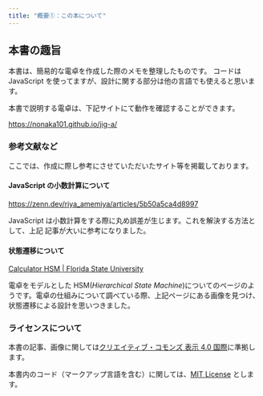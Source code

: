 ```yaml
---
title: "概要①：この本について"
---
```


## 本書の趣旨

本書は、簡易的な電卓を作成した際のメモを整理したものです。
コードは JavaScript を使ってますが、設計に関する部分は他の言語でも使えると思います。

本書で説明する電卓は、下記サイトにて動作を確認することができます。

https://nonaka101.github.io/jig-a/

### 参考文献など

ここでは、作成に際し参考にさせていただいたサイト等を掲載しております。

#### JavaScript の小数計算について

https://zenn.dev/riya_amemiya/articles/5b50a5ca4d8997

JavaScript は小数計算をする際に丸め誤差が生じます。これを解決する方法として、上記 記事が大いに参考になりました。

#### 状態遷移について

[Calculator HSM | Florida State University](https://www.cs.fsu.edu/~lacher/courses/COP4380/lectures/QP1/slide08.html)

電卓をモデルとした HSM(*Hierarchical State Machine*)についてのページのようです。電卓の仕組みについて調べている際、上記ページにある画像を見つけ、状態遷移による設計を思いつきました。

### ライセンスについて

本書の記事、画像に関しては[クリエイティブ・コモンズ 表示 4.0 国際](https://creativecommons.org/licenses/by/4.0/deed.ja)に準拠します。

本書内のコード（マークアップ言語を含む）に関しては、[MIT License](https://opensource.org/license/mit) とします。
